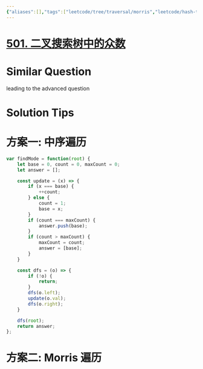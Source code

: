 ```yaml
---
{"aliases":[],"tags":["leetcode/tree/traversal/morris","leetcode/hash-table/count"],"review-dates":[],"dg-publish":true,"difficulty":"medium","date-created":"2023-06-16-Fri, 10:36:36 am","date-modified":"2023-06-16-Fri, 10:38:28 am","permalink":"/programming/basic/leetcode/501. 二叉搜索树中的众数/","dgPassFrontmatter":true}
---
```



# [501. 二叉搜索树中的众数](https://leetcode.cn/problems/find-mode-in-binary-search-tree/)

# Similar Question

leading to the advanced question

# Solution Tips

# 方案一: 中序遍历

```js
var findMode = function(root) {
    let base = 0, count = 0, maxCount = 0;
    let answer = [];

    const update = (x) => {
        if (x === base) {
            ++count;
        } else {
            count = 1;
            base = x;
        }
        if (count === maxCount) {
            answer.push(base);
        }
        if (count > maxCount) {
            maxCount = count;
            answer = [base];
        }
    }

    const dfs = (o) => {
        if (!o) {
            return;
        }
        dfs(o.left);
        update(o.val);
        dfs(o.right);
    }

    dfs(root);
    return answer;
};
```

# 方案二: Morris 遍历
